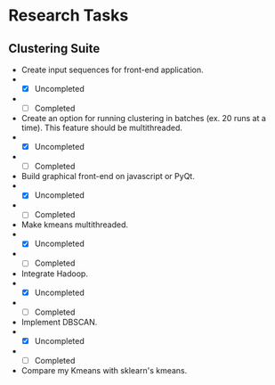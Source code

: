 # Research Tasks

## Clustering Suite
* Create input sequences for front-end application.
 * - [x] Uncompleted
 * - [ ] Completed
* Create an option for running clustering in batches (ex. 20 runs at a time). This feature should be multithreaded.
 * - [x] Uncompleted
 * - [ ] Completed
* Build graphical front-end on javascript or PyQt.
 * - [x] Uncompleted
 * - [ ] Completed
* Make kmeans multithreaded.
 * - [x] Uncompleted
 * - [ ] Completed
* Integrate Hadoop.
 * - [x] Uncompleted
 * - [ ] Completed
* Implement DBSCAN.
 * - [x] Uncompleted
 * - [ ] Completed
* Compare my Kmeans with sklearn's kmeans.
